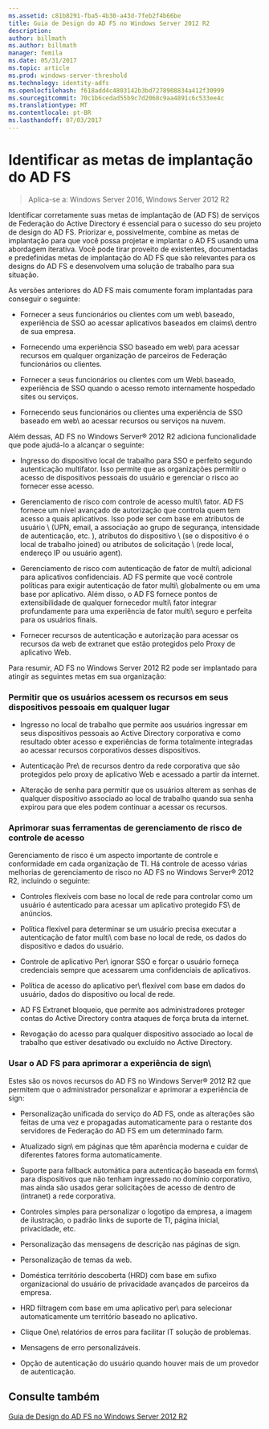 ```yaml
---
ms.assetid: c81b8291-fba5-4b30-a43d-7feb2f4b66be
title: Guia de Design do AD FS no Windows Server 2012 R2
description: 
author: billmath
ms.author: billmath
manager: femila
ms.date: 05/31/2017
ms.topic: article
ms.prod: windows-server-threshold
ms.technology: identity-adfs
ms.openlocfilehash: f618add4c4803142b3bd7278908834a412f30999
ms.sourcegitcommit: 70c1b6cedad55b9c7d2068c9aa4891c6c533ee4c
ms.translationtype: MT
ms.contentlocale: pt-BR
ms.lasthandoff: 07/03/2017
---
```

# <a name="identify-your-ad-fs-deployment-goals"></a>Identificar as metas de implantação do AD FS

>Aplica-se a: Windows Server 2016, Windows Server 2012 R2

Identificar corretamente suas metas de implantação de \(AD FS\) de serviços de Federação do Active Directory é essencial para o sucesso do seu projeto de design do AD FS. Priorizar e, possivelmente, combine as metas de implantação para que você possa projetar e implantar o AD FS usando uma abordagem iterativa. Você pode tirar proveito de existentes, documentadas e predefinidas metas de implantação do AD FS que são relevantes para os designs do AD FS e desenvolvem uma solução de trabalho para sua situação.  
  
As versões anteriores do AD FS mais comumente foram implantadas para conseguir o seguinte:  
  
-   Fornecer a seus funcionários ou clientes com um web\ baseado, experiência de SSO ao acessar aplicativos baseados em claims\ dentro de sua empresa.  
  
-   Fornecendo uma experiência SSO baseado em web\ para acessar recursos em qualquer organização de parceiros de Federação funcionários ou clientes.  
  
-   Fornecer a seus funcionários ou clientes com um Web\ baseado, experiência de SSO quando o acesso remoto internamente hospedado sites ou serviços.  
  
-   Fornecendo seus funcionários ou clientes uma experiência de SSO baseado em web\ ao acessar recursos ou serviços na nuvem.  
  
Além dessas, AD FS no Windows Server® 2012 R2 adiciona funcionalidade que pode ajudá-lo a alcançar o seguinte:  
  
-   Ingresso do dispositivo local de trabalho para SSO e perfeito segundo autenticação multifator. Isso permite que as organizações permitir o acesso de dispositivos pessoais do usuário e gerenciar o risco ao fornecer esse acesso.  
  
-   Gerenciamento de risco com controle de acesso multi\ fator. AD FS fornece um nível avançado de autorização que controla quem tem acesso a quais aplicativos. Isso pode ser com base em atributos de usuário \ (UPN, email, a associação ao grupo de segurança, intensidade de autenticação, etc. \), atributos do dispositivo \ (se o dispositivo é o local de trabalho joined\) ou atributos de solicitação \ (rede local, endereço IP ou usuário agent\).  
  
-   Gerenciamento de risco com autenticação de fator de multi\ adicional para aplicativos confidenciais. AD FS permite que você controle políticas para exigir autenticação de fator multi\ globalmente ou em uma base por aplicativo. Além disso, o AD FS fornece pontos de extensibilidade de qualquer fornecedor multi\ fator integrar profundamente para uma experiência de fator multi\ seguro e perfeita para os usuários finais.  
  
-   Fornecer recursos de autenticação e autorização para acessar os recursos da web de extranet que estão protegidos pelo Proxy de aplicativo Web.  
  
Para resumir, AD FS no Windows Server 2012 R2 pode ser implantado para atingir as seguintes metas em sua organização:  
  
### <a name="enable-your-users-to-access-resources-on-their-personal-devices-from-anywhere"></a>Permitir que os usuários acessem os recursos em seus dispositivos pessoais em qualquer lugar  
  
-   Ingresso no local de trabalho que permite aos usuários ingressar em seus dispositivos pessoais ao Active Directory corporativa e como resultado obter acesso e experiências de forma totalmente integradas ao acessar recursos corporativos desses dispositivos.  
  
-   Autenticação Pre\ de recursos dentro da rede corporativa que são protegidos pelo proxy de aplicativo Web e acessado a partir da internet.  
  
-   Alteração de senha para permitir que os usuários alterem as senhas de qualquer dispositivo associado ao local de trabalho quando sua senha expirou para que eles podem continuar a acessar os recursos.  
  
### <a name="enhance-your-access-control-risk-management-tools"></a>Aprimorar suas ferramentas de gerenciamento de risco de controle de acesso  
Gerenciamento de risco é um aspecto importante de controle e conformidade em cada organização de TI. Há controle de acesso várias melhorias de gerenciamento de risco no AD FS no Windows Server® 2012 R2, incluindo o seguinte:  
  
-   Controles flexíveis com base no local de rede para controlar como um usuário é autenticado para acessar um aplicativo protegido FS\ de anúncios.  
  
-   Política flexível para determinar se um usuário precisa executar a autenticação de fator multi\ com base no local de rede, os dados do dispositivo e dados do usuário.  
  
-   Controle de aplicativo Per\ ignorar SSO e forçar o usuário forneça credenciais sempre que acessarem uma confidenciais de aplicativos.  
  
-   Política de acesso do aplicativo per\ flexível com base em dados do usuário, dados do dispositivo ou local de rede.  
  
-   AD FS Extranet bloqueio, que permite aos administradores proteger contas do Active Directory contra ataques de força bruta da internet.  
  
-   Revogação do acesso para qualquer dispositivo associado ao local de trabalho que estiver desativado ou excluído no Active Directory.  
  
### <a name="use-ad-fs-to-enhance-the-sign-in-experience"></a>Usar o AD FS para aprimorar a experiência de sign\  
Estes são os novos recursos do AD FS no Windows Server® 2012 R2 que permitem que o administrador personalizar e aprimorar a experiência de sign\:  
  
-   Personalização unificada do serviço do AD FS, onde as alterações são feitas de uma vez e propagadas automaticamente para o restante dos servidores de Federação do AD FS em um determinado farm.  
  
-   Atualizado sign\ em páginas que têm aparência moderna e cuidar de diferentes fatores forma automaticamente.  
  
-   Suporte para fallback automática para autenticação baseada em forms\ para dispositivos que não tenham ingressado no domínio corporativo, mas ainda são usados gerar solicitações de acesso de dentro de \(intranet\) a rede corporativa.  
  
-   Controles simples para personalizar o logotipo da empresa, a imagem de ilustração, o padrão links de suporte de TI, página inicial, privacidade, etc.  
  
-   Personalização das mensagens de descrição nas páginas de sign\.  
  
-   Personalização de temas da web.  
  
-   Doméstica território descoberta \(HRD\) com base em sufixo organizacional do usuário de privacidade avançados de parceiros da empresa.  
  
-   HRD filtragem com base em uma aplicativo per\ para selecionar automaticamente um território baseado no aplicativo.  
  
-   Clique One\ relatórios de erros para facilitar IT solução de problemas.  
  
-   Mensagens de erro personalizáveis.  
  
-   Opção de autenticação do usuário quando houver mais de um provedor de autenticação.  
  
## <a name="see-also"></a>Consulte também  
[Guia de Design do AD FS no Windows Server 2012 R2](../../ad-fs/design/AD-FS-Design-Guide-in-Windows-Server-2012-R2.md)  
  

